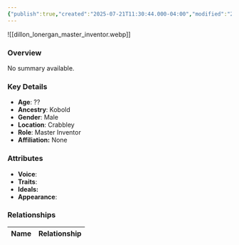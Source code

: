 ```yaml
---
{"publish":true,"created":"2025-07-21T11:30:44.000-04:00","modified":"2025-07-25T11:36:22.000-04:00","cssclasses":""}
---
```



![[dillon_lonergan_master_inventor.webp]]

### Overview
No summary available.

### Key Details
- **Age**: ??
- **Ancestry**: Kobold
- **Gender**: Male
- **Location**: Crabbley
- **Role**: Master Inventor
- **Affiliation:** None

### Attributes
- **Voice**: 
- **Traits**: 
- **Ideals:** 
- **Appearance**:

### Relationships

| Name  | Relationship |
| ----- | ------------ |
